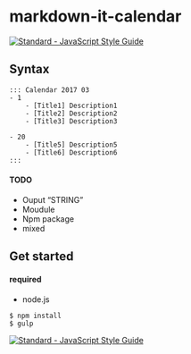 # markdown-it-calendar
[![Standard - JavaScript Style Guide](https://img.shields.io/badge/code_style-standard-brightgreen.svg)](http://standardjs.com/)

## Syntax
```
::: Calendar 2017 03
- 1
    - [Title1] Description1 
    - [Title2] Description2
    - [Title3] Description3

- 20
    - [Title5] Description5
    - [Title6] Description6
:::
```



#### TODO
- Ouput “STRING”
- Moudule
- Npm package
- mixed


## Get started

#### required
- node.js


```shell=
$ npm install
$ gulp
```


[![Standard - JavaScript Style Guide](https://cdn.rawgit.com/feross/standard/master/badge.svg)](https://github.com/feross/standard)

